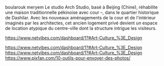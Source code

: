  boularouk meryem
 Le studio Arch Studio, basé à Beijing (Chine), réhabilite une  maison traditionnelle pékinoise avec cour –, dans le quartier historique de Dashilar. Avec les nouveaux aménagements de la cour et de l'intérieur imaginés par les architectes, cet ancien logement privé devient un espace de location atypique du centre-ville dont la structure intrigue les visiteurs.






https://www.netvibes.com/dashboard/1?#Art-Culture_%3E_Design

https://www.netvibes.com/dashboard/1?#Art-Culture_%3E_Design
https://www.netvibes.com/dashboard/1?#Art-Culture_%3E_Design
https://www.pixfan.com/10-outils-pour-envoyer-des-photos/
